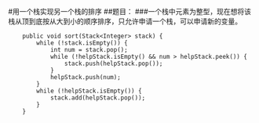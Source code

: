#用一个栈实现另一个栈的排序
##题目：
###一个栈中元素为整型，现在想将该栈从顶到底按从大到小的顺序排序，只允许申请一个栈，可以申请新的变量。
```
    public void sort(Stack<Integer> stack) {
        while (!stack.isEmpty()) {
            int num = stack.pop();
            while (!helpStack.isEmpty() && num > helpStack.peek()) {
                stack.push(helpStack.pop());
            }
            helpStack.push(num);
        }
        while (!helpStack.isEmpty()) {
            stack.add(helpStack.pop());
        }
    }
```

